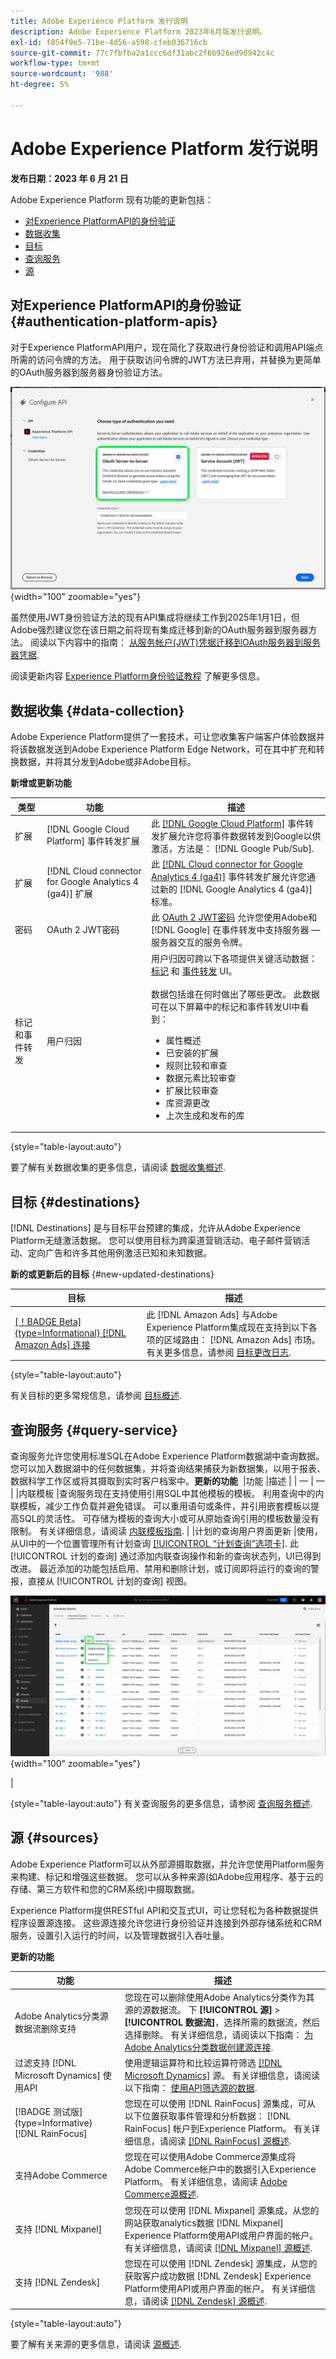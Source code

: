 ```yaml
---
title: Adobe Experience Platform 发行说明
description: Adobe Experience Platform 2023年6月版发行说明。
exl-id: f854f9e5-71be-4d56-a598-cfeb036716cb
source-git-commit: 77c7fbfba2a1ccc6df31abc2f6b926ed90942c4c
workflow-type: tm+mt
source-wordcount: '988'
ht-degree: 5%

---
```


# Adobe Experience Platform 发行说明

**发布日期：2023 年 6 月 21 日**

Adobe Experience Platform 现有功能的更新包括：

- [对Experience PlatformAPI的身份验证](#authentication-platform-apis)
- [数据收集](#data-collection)
- [目标](#destinations)
- [查询服务](#query-service)
- [源](#sources)

## 对Experience PlatformAPI的身份验证 {#authentication-platform-apis}

对于Experience PlatformAPI用户，现在简化了获取进行身份验证和调用API端点所需的访问令牌的方法。 用于获取访问令牌的JWT方法已弃用，并替换为更简单的OAuth服务器到服务器身份验证方法。<p>![突出显示用于获取访问令牌的新OAuth身份验证方法。](/help/landing/images/api-authentication/oauth-authentication-method.png "突出显示用于获取访问令牌的新OAuth身份验证方法。"){width="100" zoomable="yes"}</p>

虽然使用JWT身份验证方法的现有API集成将继续工作到2025年1月1日，但Adobe强烈建议您在该日期之前将现有集成迁移到新的OAuth服务器到服务器方法。 阅读以下内容中的指南： [从服务帐户(JWT)凭据迁移到OAuth服务器到服务器凭据](https://developer.adobe.com/developer-console/docs/guides/authentication/ServerToServerAuthentication/migration/).

阅读更新内容 [Experience Platform身份验证教程](/help/landing/api-authentication.md) 了解更多信息。

## 数据收集 {#data-collection}

Adobe Experience Platform提供了一套技术，可让您收集客户端客户体验数据并将该数据发送到Adobe Experience Platform Edge Network，可在其中扩充和转换数据，并将其分发到Adobe或非Adobe目标。

**新增或更新功能**

| 类型 | 功能 | 描述 |
| --- | --- | --- |
| 扩展 | [!DNL Google Cloud Platform] 事件转发扩展 | 此 [[!DNL Google Cloud Platform]](../../tags/extensions/server/google-cloud-platform/overview.md) 事件转发扩展允许您将事件数据转发到Google以供激活，方法是： [!DNL Google Pub/Sub]. |
| 扩展 | [!DNL Cloud connector for Google Analytics 4 (ga4)] 扩展 | 此 [[!DNL Cloud connector for Google Analytics 4 (ga4)]](https://partners.adobe.com/exchangeprogram/experiencecloud/exchange.details.109820.html) 事件转发扩展允许您通过新的 [!DNL Google Analytics 4 (ga4)] 标准。 |
| 密码 | OAuth 2 JWT密码 | 此 [OAuth 2 JWT密码](../../tags/ui/event-forwarding/secrets.md) 允许您使用Adobe和 [!DNL Google] 在事件转发中支持服务器 — 服务器交互的服务令牌。 |
| 标记和事件转发 | 用户归因 | 用户归因可跨以下各项提供关键活动数据： [标记](../../tags/home.md) 和 [事件转发](../../tags/ui/event-forwarding/overview.md) UI。<br><br>数据包括谁在何时做出了哪些更改。 此数据可在以下屏幕中的标记和事件转发UI中看到：<br><ul><li> 属性概述</li><li> 已安装的扩展</li><li>规则比较和审查</li><li>数据元素比较审查</li><li>扩展比较审查</li><li>库资源更改</li><li>上次生成和发布的库</li></ul> |

{style="table-layout:auto"}

要了解有关数据收集的更多信息，请阅读 [数据收集概述](../../tags/home.md).

## 目标 {#destinations}

[!DNL Destinations] 是与目标平台预建的集成，允许从Adobe Experience Platform无缝激活数据。 您可以使用目标为跨渠道营销活动、电子邮件营销活动、定向广告和许多其他用例激活已知和未知数据。

**新的或更新后的目标** {#new-updated-destinations}

| 目标 | 描述 |
| ----------- | ----------- |
| [[！BADGE Beta]{type=Informational} [!DNL Amazon Ads] 连接](../../destinations/catalog/advertising/amazon-ads.md) | 此 [!DNL Amazon Ads] 与Adobe Experience Platform集成现在支持到以下各项的区域路由： [!DNL Amazon Ads] 市场。 有关更多信息，请参阅 [目标更改日志](../../destinations/catalog/advertising/amazon-ads.md#changelog). |

{style="table-layout:auto"}

<!-- 

**New or updated functionality** {#destinations-new-updated-functionality}

| Functionality | Description |
| ----------- | ----------- |
| Workspace support for [Adobe Target](../../destinations/catalog/personalization/adobe-target-connection.md) destinations. | You can now select the Adobe Target workspace that you want to share audiences to, when configuring a new Adobe Target destination connection. See the [connection parameters](../../destinations/catalog/personalization/adobe-target-connection.md#parameters) section for more information. Additionally, see the tutorial on [configuring workspaces](https://experienceleague.adobe.com/docs/target-learn/tutorials/administration/set-up-workspaces.html?lang=en) in Adobe Target for more information about workspaces. |

{style="table-layout:auto"}

-->

<!--

**Fixes and enhancements** {#destinations-fixes-and-enhancements}

- Placeholder for fixes and enhancements

-->

有关目标的更多常规信息，请参阅 [目标概述](../../destinations/home.md).

## 查询服务 {#query-service}

查询服务允许您使用标准SQL在Adobe Experience Platform数据湖中查询数据。 您可以加入数据湖中的任何数据集，并将查询结果捕获为新数据集，以用于报表、数据科学工作区或将其摄取到实时客户档案中。&#x200B;
**更新的功能**
&#x200B; |功能 |描述 | | — | — | |&#x200B;内联模板 |查询服务现在支持使用引用SQL中其他模板的模板。 利用查询中的内联模板，减少工作负载并避免错误。 可以重用语句或条件，并引用嵌套模板以提高SQL的灵活性。 可存储为模板的查询大小或可从原始查询引用的模板数量没有限制。 有关详细信息，请阅读 [内联模板指南](../../query-service/essential-concepts/inline-templates.md). | |计划的查询用户界面更新 |使用，从UI中的一个位置管理所有计划查询 [[!UICONTROL “计划查询”选项卡]](../../query-service/ui/monitor-queries.md#inline-actions). 此 [!UICONTROL 计划的查询] 通过添加内联查询操作和新的查询状态列，UI已得到改进。 最近添加的功能包括启用、禁用和删除计划，或订阅即将运行的查询的警报，直接从 [!UICONTROL 计划的查询] 视图。 <p>![中突出显示的内联操作 [!UICONTROL 计划的查询] 视图。](../../query-service/images/ui/monitor-queries/disable-inline.png "中突出显示的内联操作 [!UICONTROL 计划的查询] 视图。"){width="100" zoomable="yes"}</p> |

{style="table-layout:auto"}
有&#x200B;关查询服务的更多信息，请参阅 [查询服务概述](../../query-service/home.md).

## 源 {#sources}

Adobe Experience Platform可以从外部源摄取数据，并允许您使用Platform服务来构建、标记和增强这些数据。 您可以从多种来源(如Adobe应用程序、基于云的存储、第三方软件和您的CRM系统)中摄取数据。

Experience Platform提供RESTful API和交互式UI，可让您轻松为各种数据提供程序设置源连接。 这些源连接允许您进行身份验证并连接到外部存储系统和CRM服务，设置引入运行的时间，以及管理数据引入吞吐量。

**更新的功能**

| 功能 | 描述 |
| --- | --- |
| Adobe Analytics分类源数据流删除支持 | 您现在可以删除使用Adobe Analytics分类作为其源的源数据流。 下 **[!UICONTROL 源]** > **[!UICONTROL 数据流]**，选择所需的数据流，然后选择删除。 有关详细信息，请阅读以下指南： [为Adobe Analytics分类数据创建源连接](../../sources/tutorials/ui/create/adobe-applications/classifications.md). |
| 过滤支持 [!DNL Microsoft Dynamics] 使用API | 使用逻辑运算符和比较运算符筛选 [[!DNL Microsoft Dynamics]](../../sources/connectors/crm/ms-dynamics.md) 源。 有关详细信息，请阅读以下指南： [使用API筛选源的数据](../../sources/tutorials/api/filter.md). |
| [!BADGE 测试版]{type=Informative}[!DNL RainFocus] | 您现在可以使用 [!DNL RainFocus] 源集成，可从以下位置获取事件管理和分析数据： [!DNL RainFocus] 帐户到Experience Platform。 有关详细信息，请阅读 [[!DNL RainFocus] 源概述](../../sources/connectors/analytics/rainfocus.md). |
| 支持Adobe Commerce | 您现在可以使用Adobe Commerce源集成将Adobe Commerce帐户中的数据引入Experience Platform。 有关详细信息，请阅读 [Adobe Commerce源概述](../../sources/connectors/adobe-applications/commerce.md). |
| 支持 [!DNL Mixpanel] | 您现在可以使用 [!DNL Mixpanel] 源集成，从您的网站获取analytics数据 [!DNL Mixpanel] Experience Platform使用API或用户界面的帐户。 有关详细信息，请阅读 [[!DNL Mixpanel] 源概述](../../sources/connectors/analytics/mixpanel.md). |
| 支持 [!DNL Zendesk] | 您现在可以使用 [!DNL Zendesk] 源集成，从您的获取客户成功数据 [!DNL Zendesk] Experience Platform使用API或用户界面的帐户。 有关详细信息，请阅读 [[!DNL Zendesk] 源概述](../../sources/connectors/customer-success/zendesk.md). |

{style="table-layout:auto"}

要了解有关来源的更多信息，请阅读 [源概述](../../sources/home.md).
